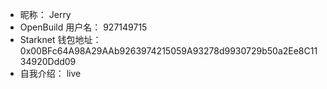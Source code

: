 - 昵称：  Jerry
- OpenBuild 用户名： 927149715 
- Starknet 钱包地址：  0x00BFc64A98A29AAb9263974215059A93278d9930729b50a2Ee8C1134920Ddd09
- 自我介绍：  live
